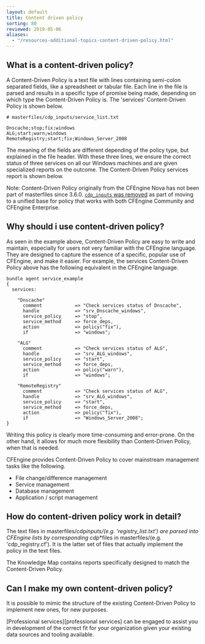 ```yaml
---
layout: default
title: Content driven policy
sorting: 80
reviewed: 2019-05-06
aliases:
  - "/resources-additional-topics-content-driven-policy.html"
---
```


## What is a content-driven policy?

A Content-Driven Policy is a text file with lines containing semi-colon
separated fields, like a spreadsheet or tabular file. Each line in the file is
parsed and results in a specific type of promise being made, depending on which
type the Content-Driven Policy is. The 'services' Content-Driven Policy is shown
below.

```
# masterfiles/cdp_inputs/service_list.txt

Dnscache;stop;fix;windows
ALG;start;warn;windows
RemoteRegistry;start;fix;Windows_Server_2008
```

The meaning of the fields are different depending of the policy type, but
explained in the file header. With these three lines, we ensure the correct
status of three services on all our Windows machines and are given specialized
reports on the outcome. The Content-Driven Policy services report is shown
below.

Note: Content-Driven Policy originally from the CFEngine Nova has not been part
of masterfiles since 3.6.0. [`cdp_inputs` was removed](https://github.com/cfengine/masterfiles/commit/4d05f6154098624bc042fe02ff7a9d25b7a16b44) as part of moving to a
unified base for policy that works with both CFEngine Community and CFEngine
Enterprise.

## Why should i use content-driven policy?

As seen in the example above, Content-Driven Policy are easy to write and
maintain, especially for users not very familiar with the CFEngine language.
They are designed to capture the essence of a specific, popular use of CFEngine,
and make it easier. For example, the services Content-Driven Policy above has
the following equivalent in the CFEngine language.

```cf3
bundle agent service_example
{
  services:

    "Dnscache"
      comment            => "Check services status of Dnscache",
      handle             => "srv_Dnscache_windows",
      service_policy     => "stop",
      service_method     => force_deps,
      action             => policy("fix"),
      if                 => "windows";

    "ALG"
      comment            => "Check services status of ALG",
      handle             => "srv_ALG_windows",
      service_policy     => "start",
      service_method     => force_deps,
      action             => policy("warn"),
      if                 => "windows";

    "RemoteRegistry"
      comment            => "Check services status of ALG",
      handle             => "srv_ALG_windows",
      service_policy     => "start",
      service_method     => force_deps,
      action             => policy("fix"),
      if                 => "Windows_Server_2008";
}
```

Writing this policy is clearly more time-consuming and error-prone. On the other
hand, it allows for much more flexibility than Content-Driven Policy, when
that is needed.

CFEngine provides Content-Driven Policy to cover mainstream management tasks
like the following.

- File change/difference management
- Service management
- Database management
- Application / script management

## How do content-driven policy work in detail?

The text files in masterfiles/cdp*inputs/(e.g. 'registry_list.txt') are parsed
into CFEngine lists by corresponding cdp*\*files in masterfiles/(e.g.
'cdp_registry.cf'). It is the latter set of files that actually implement the
policy in the text files.

The Knowledge Map contains reports specifically designed to match the
Content-Driven Policy.

## Can I make my own content-driven policy?

It is possible to mimic the structure of the existing Content-Driven Policy to
implement new ones, for new purposes.

[Professional services][professional services] can be engaged to assist you in
development of the correct fit for your organization given your existing data
sources and tooling available.
